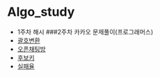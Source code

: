 # Algo_study

- 1주차 해시
###2주차 카카오 문제풀이(프로그래머스)
- [괄호변환](https://programmers.co.kr/learn/courses/30/lessons/60058)
- [오픈채팅방](https://programmers.co.kr/learn/courses/30/lessons/42888)
- [후보키](https://programmers.co.kr/learn/courses/30/lessons/42890)
- [실패율](https://programmers.co.kr/learn/courses/30/lessons/42889)
